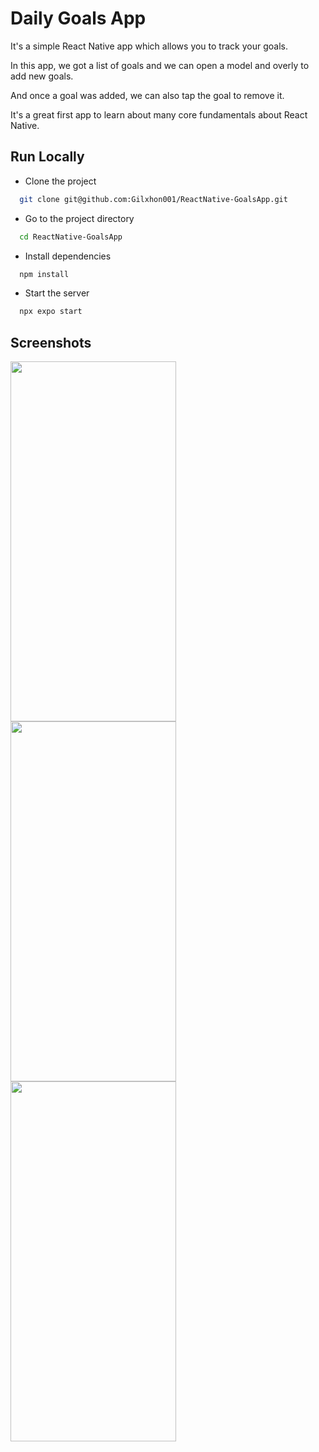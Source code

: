 
# Daily Goals App

It's a simple React Native app which allows you to track your goals.

In this app, we got a list of goals and we can open a model and overly to add new goals.

And once a goal was added, we can also tap the goal to remove it.

It's a great first app to learn about many core fundamentals about React Native.




## Run Locally

+ Clone the project

```bash
  git clone git@github.com:Gilxhon001/ReactNative-GoalsApp.git
```

+ Go to the project directory

```bash
  cd ReactNative-GoalsApp
```

+ Install dependencies

```bash
  npm install
```

+ Start the server

```bash
  npx expo start
```


## Screenshots

<p float="left">
  <img width="265" height="576" src="https://github.com/Gilxhon001/ReactNative-GoalsApp/blob/main/assets/screenshots/Screenshot1.png">
  <img width="265" height="576" src="https://github.com/Gilxhon001/ReactNative-GoalsApp/blob/main/assets/screenshots/Screenshot2.png">
  <img width="265" height="576" src="https://github.com/Gilxhon001/ReactNative-GoalsApp/blob/main/assets/screenshots/Screenshot3.png">
</p>

